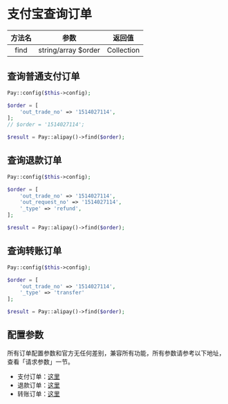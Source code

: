 # 支付宝查询订单

| 方法名  |         参数          |    返回值     |
|:----:|:-------------------:|:----------:|
| find | string/array $order | Collection |

## 查询普通支付订单

```php
Pay::config($this->config);

$order = [
    'out_trade_no' => '1514027114',
];
// $order = '1514027114';

$result = Pay::alipay()->find($order);
```

## 查询退款订单

```php
Pay::config($this->config);

$order = [
    'out_trade_no' => '1514027114',
    'out_request_no' => '1514027114',
    '_type' => 'refund',
];

$result = Pay::alipay()->find($order);
```

## 查询转账订单

```php
Pay::config($this->config);

$order = [
    'out_trade_no' => '1514027114',
    '_type' => 'transfer'
];

$result = Pay::alipay()->find($order);
```

## 配置参数

所有订单配置参数和官方无任何差别，兼容所有功能，所有参数请参考以下地址，查看「请求参数」一节。

- 支付订单：[这里](https://opendocs.alipay.com/apis/api_1/alipay.trade.query)
- 退款订单：[这里](https://opendocs.alipay.com/apis/api_1/alipay.trade.fastpay.refund.query)
- 转账订单：[这里](https://opendocs.alipay.com/apis/api_28/alipay.fund.trans.order.query)
    
